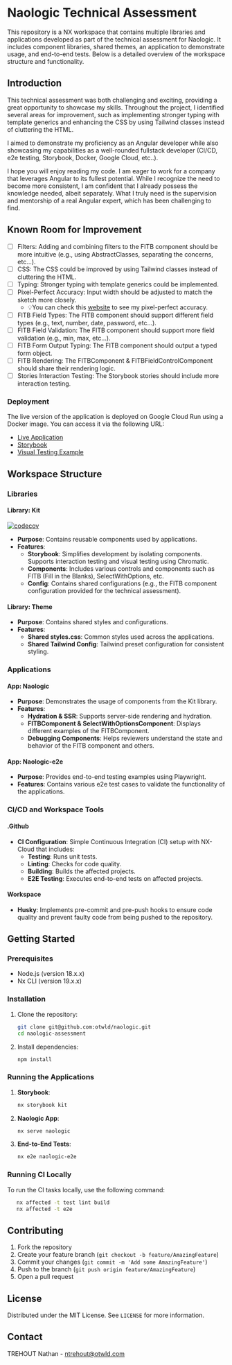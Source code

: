 # Naologic Technical Assessment

This repository is a NX workspace that contains multiple libraries and applications developed as part of the technical assessment for Naologic. It includes component libraries, shared themes, an application to demonstrate usage, and end-to-end tests. Below is a detailed overview of the workspace structure and functionality.

## Introduction

This technical assessment was both challenging and exciting, providing a great opportunity to showcase my skills. Throughout the project, I identified several areas for improvement, such as implementing stronger typing with template generics and enhancing the CSS by using Tailwind classes instead of cluttering the HTML.

I aimed to demonstrate my proficiency as an Angular developer while also showcasing my capabilities as a well-rounded fullstack developer (CI/CD, e2e testing, Storybook, Docker, Google Cloud, etc..).

I hope you will enjoy reading my code. I am eager to work for a company that leverages Angular to its fullest potential. While I recognize the need to become more consistent, I am confident that I already possess the knowledge needed, albeit separately. What I truly need is the supervision and mentorship of a real Angular expert, which has been challenging to find.

## Known Room for Improvement

- [ ] Filters: Adding and combining filters to the FITB component should be more intuitive (e.g., using AbstractClasses, separating the concerns, etc...).
- [ ] CSS: The CSS could be improved by using Tailwind classes instead of cluttering the HTML.
- [ ] Typing: Stronger typing with template generics could be implemented.
- [ ] Pixel-Perfect Accuracy: Input width should be adjusted to match the sketch more closely.
  - 💡You can check this [website](https://otwld.com/) to see my pixel-perfect accuracy.
- [ ] FITB Field Types: The FITB component should support different field types (e.g., text, number, date, password, etc...).
- [ ] FITB Field Validation: The FITB component should support more field validation (e.g., min, max, etc...).
- [ ] FITB Form Output Typing: The FITB component should output a typed form object.
- [ ] FITB Rendering: The FITBComponent & FITBFieldControlComponent should share their rendering logic.
- [ ] Stories Interaction Testing: The Storybook stories should include more interaction testing.

### Deployment

The live version of the application is deployed on Google Cloud Run using a Docker image. You can access it via the following URL:

- [Live Application](https://naologic-csx7mnamxa-uc.a.run.app/)
- [Storybook](https://668fa22850553b4d3c2ae719-bkwzfvksfd.chromatic.com/)
- [Visual Testing Example](https://www.chromatic.com/test?appId=668fa22850553b4d3c2ae719&id=66923111dc0b880826b006c3)

## Workspace Structure

### Libraries

#### Library: Kit

[![codecov](https://codecov.io/gh/otwld/naologic/branch/feat%2Flast-improvements/graph/badge.svg?token=BVXZKZXFIS)](https://codecov.io/gh/otwld/naologic)

- **Purpose**: Contains reusable components used by applications.
- **Features**:
  - **Storybook**: Simplifies development by isolating components. Supports interaction testing and visual testing using Chromatic.
  - **Components**: Includes various controls and components such as FITB (Fill in the Blanks), SelectWithOptions, etc.
  - **Config**: Contains shared configurations (e.g., the FITB component configuration provided for the technical assessment).

#### Library: Theme

- **Purpose**: Contains shared styles and configurations.
- **Features**:
  - **Shared styles.css**: Common styles used across the applications.
  - **Shared Tailwind Config**: Tailwind preset configuration for consistent styling.

### Applications

#### App: Naologic

- **Purpose**: Demonstrates the usage of components from the Kit library.
- **Features**:
  - **Hydration & SSR**: Supports server-side rendering and hydration.
  - **FITBComponent & SelectWithOptionsComponent**: Displays different examples of the FITBComponent.
  - **Debugging Components**: Helps reviewers understand the state and behavior of the FITB component and others.

#### App: Naologic-e2e

- **Purpose**: Provides end-to-end testing examples using Playwright.
- **Features**: Contains various e2e test cases to validate the functionality of the applications.

### CI/CD and Workspace Tools

#### .Github

- **CI Configuration**: Simple Continuous Integration (CI) setup with NX-Cloud that includes:
  - **Testing**: Runs unit tests.
  - **Linting**: Checks for code quality.
  - **Building**: Builds the affected projects.
  - **E2E Testing**: Executes end-to-end tests on affected projects.

#### Workspace

- **Husky**: Implements pre-commit and pre-push hooks to ensure code quality and prevent faulty code from being pushed to the repository.

## Getting Started

### Prerequisites

- Node.js (version 18.x.x)
- Nx CLI (version 19.x.x)

### Installation

1. Clone the repository:

   ```sh
   git clone git@github.com:otwld/naologic.git
   cd naologic-assessment
   ```

2. Install dependencies:
   ```sh
   npm install
   ```

### Running the Applications

1. **Storybook**:

   ```sh
   nx storybook kit
   ```

2. **Naologic App**:

   ```sh
   nx serve naologic
   ```

3. **End-to-End Tests**:
   ```sh
   nx e2e naologic-e2e
   ```

### Running CI Locally

To run the CI tasks locally, use the following command:

```sh
   nx affected -t test lint build
   nx affected -t e2e
```

## Contributing

1. Fork the repository
2. Create your feature branch (`git checkout -b feature/AmazingFeature`)
3. Commit your changes (`git commit -m 'Add some AmazingFeature'`)
4. Push to the branch (`git push origin feature/AmazingFeature`)
5. Open a pull request

## License

Distributed under the MIT License. See `LICENSE` for more information.

## Contact

TREHOUT Nathan - [ntrehout@otwld.com](mailto:ntrehout@otwld.com)
